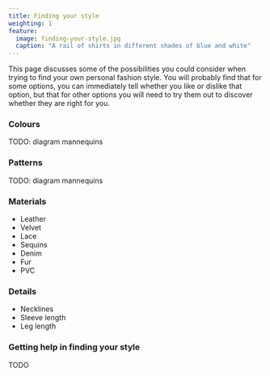 ```yaml
---
title: Finding your style
weighting: 1
feature:
  image: finding-your-style.jpg
  caption: "A rail of shirts in different shades of blue and white"
---
```


This page discusses some of the possibilities you could consider when trying to find your own personal fashion style. You will probably find that for some options, you can immediately tell whether you like or dislike that option, but that for other options you will need to try them out to discover whether they are right for you.

### Colours

TODO: diagram mannequins

### Patterns

TODO: diagram mannequins

### Materials

- Leather
- Velvet
- Lace
- Sequins
- Denim
- Fur
- PVC

### Details

- Necklines
- Sleeve length
- Leg length

### Getting help in finding your style

TODO
